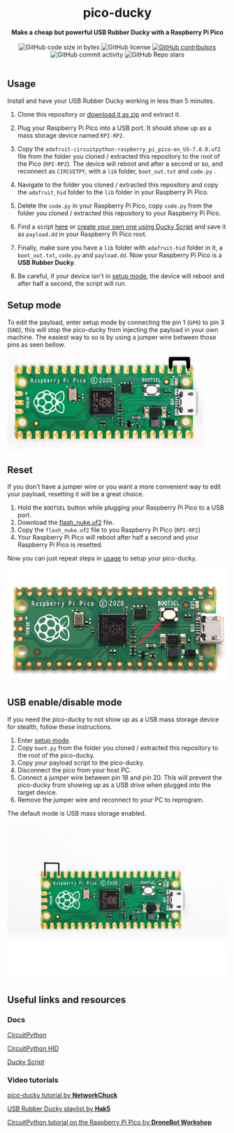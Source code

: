 <h1 align="center">pico-ducky</h1>

<div align="center">
  <strong>Make a cheap but powerful USB Rubber Ducky with a Raspberry Pi Pico</strong>
</div>

<br />

<div align="center">
  <img alt="GitHub code size in bytes" src="https://img.shields.io/github/languages/code-size/dbisu/pico-ducky">
  <img alt="GitHub license" src="https://img.shields.io/github/license/dbisu/pico-ducky">
  <a href="https://github.com/dbisu/pico-ducky/graphs/contributors"><img alt="GitHub contributors" src="https://img.shields.io/github/contributors/dbisu/pico-ducky"></a>
  <img alt="GitHub commit activity" src="https://img.shields.io/github/commit-activity/m/dbisu/pico-ducky">
  <img alt="GitHub Repo stars" src="https://img.shields.io/github/stars/dbisu/pico-ducky">
</div>

<br />

## Usage

Install and have your USB Rubber Ducky working in less than 5 minutes.

1. Clone this repository or [download it as zip](https://github.com/dbisu/pico-ducky/archive/refs/heads/main.zip) and extract it.

2. Plug your Raspberry Pi Pico into a USB port. It should show up as a mass storage device named `RPI-RP2`.

3. Copy the `adafruit-circuitpython-raspberry_pi_pico-en_US-7.0.0.uf2` file from the folder you cloned / extracted this repository to the root of the Pico (`RPI-RP2`). The device will reboot and after a second or so, and reconnect as `CIRCUITPY`, with a `lib` folder, `boot_out.txt` and `code.py` .

5. Navigate to the folder you cloned / extracted this repository and copy the `adafruit_hid` folder to the `lib` folder in your Raspberry Pi Pico.

6. Delete the `code.py` in your Raspberry Pi Pico, copy `code.py` from the folder you cloned / extracted this repository to your Raspberry Pi Pico.

7. Find a script [here](https://github.com/hak5darren/USB-Rubber-Ducky/wiki/Payloads) or [create your own one using Ducky Script](https://github.com/hak5darren/USB-Rubber-Ducky/wiki/Duckyscript) and save it as `payload.dd` in your Raspberry Pi Pico root.

8. Finally, make sure you have a `lib` folder with `adafruit-hid` folder in it, a `boot_out.txt`, `code.py` and `payload.dd`. Now your Raspberry Pi Pico is a **USB Rubber Ducky**. 

9. Be careful, if your device isn't in [setup mode](#setup-mode), the device will reboot and after half a second, the script will run.

## Setup mode

To edit the payload, enter setup mode by connecting the pin 1 (`GP0`) to pin 3 (`GND`), this will stop the pico-ducky from injecting the payload in your own machine.
The easiest way to so is by using a jumper wire between those pins as seen bellow.

![Setup mode with a jumper](images/setup-mode.png)

## Reset 

If you don't have a jumper wire or you want a more convenient way to edit your payload, resetting it will be a great choice.

1. Hold the `BOOTSEL` button while plugging your Raspberry Pi Pico to a USB port.
2. Download the [flash_nuke.uf2](https://datasheets.raspberrypi.org/soft/flash_nuke.uf2) file.
3. Copy the `flash_nuke.uf2` file to you Raspberry Pi Pico (`RPI-RP2`)
4. Your Raspberry Pi Pico will reboot after half a second and your Raspberry Pi Pico is resetted.

Now you can just repeat steps in [usage](#usage) to setup your pico-ducky.

![BOOTSEL](images/bootsel.png)

## USB enable/disable mode

If you need the pico-ducky to not show up as a USB mass storage device for stealth, follow these instructions.  
1. Enter [setup mode](#setup-mode).  
2. Copy `boot.py` from the folder you cloned / extracted this repository to the root of the pico-ducky.  
3. Copy your payload script to the pico-ducky.  
4. Disconnect the pico from your host PC.
5. Connect a jumper wire between pin 18 and pin 20. This will prevent the pico-ducky from showing up as a USB drive when plugged into the target device.  
6. Remove the jumper wire and reconnect to your PC to reprogram.

The default mode is USB mass storage enabled.   

![USB enable/disable mode](images/usb-boot-mode.png)

## Useful links and resources

### Docs

[CircuitPython](https://circuitpython.readthedocs.io/en/6.3.x/README.html)

[CircuitPython HID](https://learn.adafruit.com/circuitpython-essentials/circuitpython-hid-keyboard-and-mouse)

[Ducky Script](https://github.com/hak5darren/USB-Rubber-Ducky/wiki/Duckyscript)

### Video tutorials

[pico-ducky tutorial by **NetworkChuck**](https://www.youtube.com/watch?v=e_f9p-_JWZw)

[USB Rubber Ducky playlist by **Hak5**](https://www.youtube.com/playlist?list=PLW5y1tjAOzI0YaJslcjcI4zKI366tMBYk)

[CircuitPython tutorial on the Raspberry Pi Pico by **DroneBot Workshop**](https://www.youtube.com/watch?v=07vG-_CcDG0)
